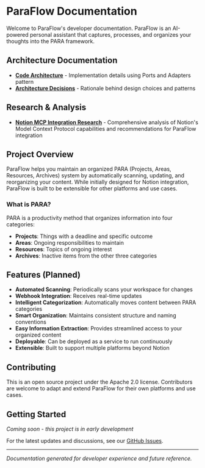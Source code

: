 # ParaFlow Documentation

Welcome to ParaFlow's developer documentation. ParaFlow is an AI-powered personal assistant that captures, processes, and organizes your thoughts into the PARA framework.

## Architecture Documentation

- **[Code Architecture](./code_architecture.md)** - Implementation details using Ports and Adapters pattern
- **[Architecture Decisions](./architecture_decisions.md)** - Rationale behind design choices and patterns

## Research & Analysis

- **[Notion MCP Integration Research](./notion_mcp_research.md)** - Comprehensive analysis of Notion's Model Context Protocol capabilities and recommendations for ParaFlow integration

## Project Overview

ParaFlow helps you maintain an organized PARA (Projects, Areas, Resources, Archives) system by automatically scanning, updating, and reorganizing your content. While initially designed for Notion integration, ParaFlow is built to be extensible for other platforms and use cases.

### What is PARA?

PARA is a productivity method that organizes information into four categories:
- **Projects**: Things with a deadline and specific outcome
- **Areas**: Ongoing responsibilities to maintain  
- **Resources**: Topics of ongoing interest
- **Archives**: Inactive items from the other three categories

## Features (Planned)

- **Automated Scanning**: Periodically scans your workspace for changes
- **Webhook Integration**: Receives real-time updates
- **Intelligent Categorization**: Automatically moves content between PARA categories
- **Smart Organization**: Maintains consistent structure and naming conventions
- **Easy Information Extraction**: Provides streamlined access to your organized content
- **Deployable**: Can be deployed as a service to run continuously
- **Extensible**: Built to support multiple platforms beyond Notion

## Contributing

This is an open source project under the Apache 2.0 license. Contributors are welcome to adapt and extend ParaFlow for their own platforms and use cases.

## Getting Started

*Coming soon - this project is in early development*

For the latest updates and discussions, see our [GitHub Issues](https://github.com/dkoenawan/ParaFlow/issues).

---

*Documentation generated for developer experience and future reference.*